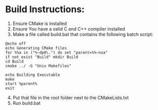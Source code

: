 # Build Instructions:
1. Ensure CMake is installed
1. Ensure You have a valid C and C++ compiler installed
1. Make a file called build.bat that contains the following batch script:
```
@echo off
echo Generating CMake files
for %%a in ("%~dp0\.") do set "parent=%%~nxa"
if not exist "Build" mkdir Build
cd Build
cmake ../ -G "Unix Makefiles"

echo Building Executable
make
start %parent%
exit
```
4. Put that file in the root folder next to the CMakeLists.txt
5. Run build.bat
